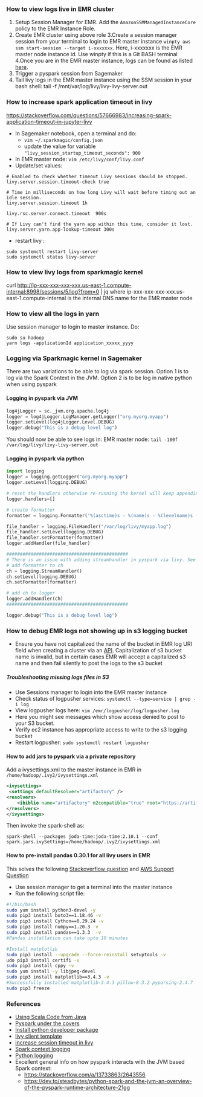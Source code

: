 ### How to view logs live in EMR cluster
1. Setup Session Manager for EMR. Add the `AmazonSSMManagedInstanceCore` policy to the EMR Instance Role.
2. Create EMR cluster using above role
3.Create a session manager session from your terminal to login to EMR master instance `winpty aws ssm start-session --target i-xxxxxxx`. Here, i-xxxxxxx is the EMR master node instance id. Use winpty if this is a Git BASH terminal
4.Once you are in the EMR master instance, logs can be found as listed [here](https://docs.aws.amazon.com/emr/latest/ManagementGuide/emr-manage-view-web-log-files.html). 
5. Trigger a pyspark session from Sagemaker
6. Tail livy logs in the EMR master instance using the SSM session in your bash shell: tail -f /mnt/var/log/livy/livy-livy-server.out

### How to increase spark application timeout in livy
https://stackoverflow.com/questions/57666983/increasing-spark-application-timeout-in-jupyter-livy
* In Sagemaker notebook, open a terminal and do: 
  * `vim ~/.sparkmagic/config.json`
  * update the value for variable `"livy_session_startup_timeout_seconds": 900`
* In EMR master node: `vim /etc/livy/conf/livy.conf`
* Update/set values: 
```
# Enabled to check whether timeout Livy sessions should be stopped.
livy.server.session.timeout-check true

# Time in milliseconds on how long Livy will wait before timing out an idle session.
livy.server.session.timeout 1h

livy.rsc.server.connect.timeout  900s

# If Livy can't find the yarn app within this time, consider it lost.
livy.server.yarn.app-lookup-timeout 300s

```
* restart livy : 
```
sudo systemctl restart livy-server
sudo systemctl status livy-server
```

### How to view livy logs from sparkmagic kernel
curl  http://ip-xxx-xxx-xxx-xxx.us-east-1.compute-internal:8998/sessions/5/log?from=0 | jq
where ip-xxx-xxx-xxx-xxx.us-east-1.compute-internal is the internal DNS name for the EMR master node
 ### How to view all the logs in yarn
 Use session manager to login to master instance. Do: 
 
 ```
sudo su hadoop
yarn logs -applicationId application_xxxxx_yyyy	
 ```
### Logging via Sparkmagic kernel in Sagemaker
There are two variations to be able to log via spark session. Option 1 is to log via the Spark Context in the JVM. Option 2 is to be log in native python when using pyspark
#### Logging in pyspark via JVM
```python
log4jLogger = sc._jvm.org.apache.log4j
logger = log4jLogger.LogManager.getLogger("org.myorg.myapp")
logger.setLevel(log4jLogger.Level.DEBUG)
logger.debug("This is a debug level log")
```
You should now be able to see logs in: EMR master node: `tail -100f /var/log/livy/livy-livy-server.out`

#### Logging in pyspark via python
```python
import logging
logger = logging.getLogger("org.myorg.myapp")
logger.setLevel(logging.DEBUG)

# reset the handlers otherwise re-running the kernel will keep appending the handlers
logger.handlers=[]

# create formatter
formatter = logging.Formatter('%(asctime)s - %(name)s - %(levelname)s - %(message)s')

file_handler = logging.FileHandler("/var/log/livy/myapp.log")
file_handler.setLevel(logging.DEBUG)
file_handler.setFormatter(formatter)
logger.addHandler(file_handler)

#############################################
# There is an issue with adding streamhandler in pyspark via livy. See https://issues.apache.org/jira/browse/LIVY-774 . The following does not work
# add formatter to ch
ch = logging.StreamHandler()
ch.setLevel(logging.DEBUG)
ch.setFormatter(formatter)

# add ch to logger
logger.addHandler(ch)
#############################################

logger.debug("This is a debug level log")


```
### How to debug EMR logs not showing up in s3 logging bucket
* Ensure you have not capitalized the name of the bucket in EMR log URI field when creating a cluster via an [API](https://docs.aws.amazon.com/emr/latest/ManagementGuide/emr-plan-debugging.html). Capitalization of s3 bucket name is invalid, but in certain cases EMR will accept a capitalized s3 name and then fail silently to post the logs to the s3 bucket
##### Troubleshooting missing logs files in S3
* Use Sessions manager to login into the EMR master instance
* Check status of logpusher services: `systemctl --type=service | grep -i log`
* View logpusher logs here: `vim /emr/logpusher/log/logpusher.log`
* Here you might see messages which show access denied to post to your S3 bucket. 
* Verify ec2 instance has appropriate access to write to the s3 logging bucket
* Restart logpusher: `sudo systemctl restart logpusher`

#### How to add jars to pyspark via a private repository
Add a ivysettings.xml to the master instance in EMR in `/home/hadoop/.ivy2/ivysettings.xml`
```xml
<ivysettings>
 <settings defaultResolver="artifactory" />
<resolvers>
    <ibiblio name="artifactory" m2compatible="true" root="https://artifactory.<your-org>.com/artifactory/libs-release"/>
</resolvers>
</ivysettings>
```
Then invoke the spark-shell as:
```
spark-shell --packages joda-time:joda-time:2.10.1 --conf spark.jars.ivySettings=/home/hadoop/.ivy2/ivysettings.xml
```
#### How to pre-install pandas 0.30.1 for all livy users in EMR
This solves the following [Stackoverflow question](https://stackoverflow.com/questions/68724073/install-pandas-on-emr-cluster) and [AWS Support Question](https://forums.aws.amazon.com/thread.jspa?messageID=989210&tstart=0)
* Use session manager to get a terminal into the master instance
* Run the following script file:
```sh
#!/bin/bash
sudo yum install python3-devel -y
sudo pip3 install boto3==1.18.46 -v
sudo pip3 install Cython==0.29.24 -v
sudo pip3 install numpy==1.20.3 -v
sudo pip3 install pandas==1.3.3  -v
#Pandas installation can take upto 10 minutes

#Install matplotlib
sudo pip3 install --upgrade --force-reinstall setuptools -v
udo pip3 install certifi -v
sudo pip3 install cppy -v
sudo yum install -y libjpeg-devel
sudo pip3 install matplotlib==3.4.3 -v
#Successfully installed matplotlib-3.4.3 pillow-8.3.2 pyparsing-2.4.7
sudo pip3 freeze
```
### References
* [Using Scala Code from Java](https://lampwww.epfl.ch/~michelou/scala/using-scala-from-java.html)
* [Pyspark under the covers](https://aseigneurin.github.io/2016/09/01/spark-calling-scala-code-from-pyspark.html)
* [Install python developer package](https://stackoverflow.com/a/21530768/2643556)
* [livy client template](https://github.com/cloudera/livy/blob/master/conf/livy-client.conf.template)
* [increase session timeout in livy](https://aws.amazon.com/premiumsupport/knowledge-center/emr-session-not-found-http-request-error/)
* [Spark context logging](https://stackoverflow.com/questions/25407550/how-do-i-log-from-my-python-spark-script)
* [Python logging](https://stackoverflow.com/a/13733863/2643556)
* Excellent general info on how pyspark interacts with the JVM based Spark context:
  * https://stackoverflow.com/a/13733863/2643556
  * https://dev.to/steadbytes/python-spark-and-the-jvm-an-overview-of-the-pyspark-runtime-architecture-21gg
